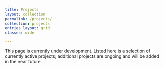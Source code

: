 ```yaml
---
title: Projects
layout: collection
permalink: /projects/
collection: projects
entries_layout: grid
classes: wide

---
```


This page is currently under development. Listed here is a selection of currently active projects; additional projects are ongoing and will be added in the near future. 

